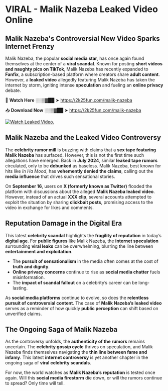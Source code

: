 # VIRAL - Malik Nazeba Leaked Video Online

## **Malik Nazeba's Controversial New Video Sparks Internet Frenzy**  

Malik Nazeba, the popular **social media star**, has once again found themselves at the center of a **viral scandal**. Known for posting **short videos and naughty pics on TikTok**, Malik Nazeba has recently expanded to **Fanfix**, a subscription-based platform where creators share **adult content**. However, a **leaked video** allegedly featuring Malik Nazeba has taken the internet by storm, igniting intense **speculation** and fueling an **online privacy** debate.  

🔴 **Watch Here** ░░▒▓██ ➤ https://2k25fun.com/malik-nazeba  

📥 **Download Now** ░░▒▓██ ➤ https://2k25fun.com/malik-nazeba  

[![Watch Leaked Video.](https://miro.medium.com/v2/resize:fit:828/format:webp/1*cilzJN44JGOrTw9NJCrNHA.gif "Watch Leaked Video")](https://2k25fun.com/malik-nazeba)

## **Malik Nazeba and the Leaked Video Controversy**  

The **celebrity rumor mill** is buzzing with claims that a **sex tape featuring Malik Nazeba** has surfaced. However, this is not the first time such allegations have emerged. Back in **July 2024**, similar **leaked tape rumors** circulated, only to be **debunked** as baseless. Malik Nazeba, best known for hits like *In Ha Mood*, has **vehemently denied the claims**, calling out the **media influence** that drives such sensational stories.  

On **September 16**, users on **X (formerly known as Twitter)** flooded the platform with discussions about the alleged **Malik Nazeba leaked video**. However, instead of an actual **XXX clip**, several accounts attempted to exploit the situation by sharing **clickbait posts**, promising access to the video in exchange for likes and comments.  

## **Reputation Damage in the Digital Era**  

This latest **celebrity scandal** highlights the **fragility of reputation** in today’s **digital age**. For **public figures** like Malik Nazeba, the **internet speculation** surrounding **viral leaks** can be overwhelming, blurring the line between **entertainment and exploitation**.  

- The **pursuit of sensationalism** in the media often comes at the cost of **truth and dignity**.  
- **Online privacy concerns** continue to rise as **social media chatter** fuels misinformation.  
- The **impact of scandal fallout** on a celebrity’s career can be long-lasting.  

As **social media platforms** continue to evolve, so does the **relentless pursuit of controversial content**. The case of **Malik Nazeba’s leaked video** serves as a reminder of how quickly **public perception** can shift based on unverified claims.  

## **The Ongoing Saga of Malik Nazeba**  

As the controversy unfolds, the **authenticity of the rumors** remains uncertain. The **celebrity gossip cycle** thrives on speculation, and Malik Nazeba finds themselves navigating the **thin line between fame and infamy**. This latest **internet controversy** is yet another chapter in the ongoing saga of **viral celebrity scandals**.  

For now, the world watches as **Malik Nazeba’s reputation** is tested once again. Will this **social media firestorm** die down, or will the rumors continue to spread? Only time will tell.